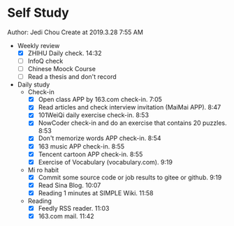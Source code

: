 # Self Study

Author: Jedi Chou
Create at 2019.3.28 7:55 AM

* Weekly review
  -[x] ZHIHU Daily check. 14:32
  -[ ] InfoQ check
  -[ ] Chinese Moock Course
  -[ ] Read a thesis and don't record

* Daily study
  * Check-in
    -[x] Open class APP by 163.com check-in. 7:05
    -[x] Read articles and check interview invitation (MaiMai APP). 8:47
    -[x] 101WeiQi daily exercise check-in. 8:53
    -[x] NowCoder check-in and do an exercise that contains 20 puzzles. 8:53
    -[x] Don't memorize words APP check-in. 8:54
    -[x] 163 music APP check-in. 8:55
    -[x] Tencent cartoon APP check-in. 8:55
    -[x] Exercise of Vocabulary (vocabulary.com). 9:19

  * Mi ro habit
    -[x] Commit some source code or job results to gitee or github. 9:19
    -[x] Read Sina Blog. 10:07
    -[x] Reading 1 minutes at SIMPLE Wiki. 11:58

  * Reading
    -[x] Feedly RSS reader. 11:03
    -[x] 163.com mail. 11:42
